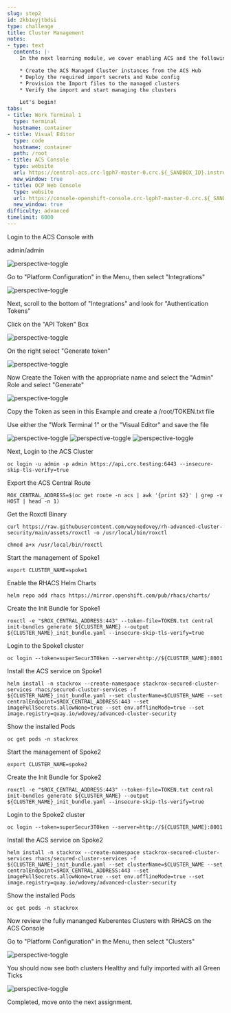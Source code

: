 ```yaml
---
slug: step2
id: 2kb1eyjtbdsi
type: challenge
title: Cluster Management
notes:
- type: text
  contents: |-
    In the next learning module, we cover enabling ACS and the following Concepts:

    * Create the ACS Managed Cluster instances from the ACS Hub
    * Deploy the required import secrets and Kube config
    * Provision the Import files to the managed clusters
    * Verify the import and start managing the clusters

    Let's begin!
tabs:
- title: Work Terminal 1
  type: terminal
  hostname: container
- title: Visual Editor
  type: code
  hostname: container
  path: /root
- title: ACS Console
  type: website
  url: https://central-acs.crc-lgph7-master-0.crc.${_SANDBOX_ID}.instruqt.io
  new_window: true
- title: OCP Web Console
  type: website
  url: https://console-openshift-console.crc-lgph7-master-0.crc.${_SANDBOX_ID}.instruqt.io
  new_window: true
difficulty: advanced
timelimit: 6000
---
```

Login to the ACS Console with

admin/admin

![perspective-toggle](../assets/acs-login-console.png)

Go to "Platform Configuration" in the Menu, then select "Integrations"

![perspective-toggle](../assets/acs-gen-token-p1.png)

Next, scroll to the bottom of "Integrations" and look for "Authentication Tokens"

Click on the "API Token" Box

![perspective-toggle](../assets/acs-gen-token-p2.png)

On the right select "Generate token"

![perspective-toggle](../assets/acs-gen-token-p3.png)

Now Create the Token with the appropriate name and select the "Admin" Role and select "Generate"

![perspective-toggle](../assets/acs-gen-token-p4.png)

Copy the Token as seen in this Example and create a /root/TOKEN.txt file

Use either the "Work Terminal 1" or the "Visual Editor" and save the file

![perspective-toggle](../assets/acs-gen-token-p5.png)
![perspective-toggle](../assets/acs-gen-token-p6.png)
![perspective-toggle](../assets/acs-gen-token-p7.png)

Next, Login to the ACS Cluster

```
oc login -u admin -p admin https://api.crc.testing:6443 --insecure-skip-tls-verify=true
```

Export the ACS Central Route

```
ROX_CENTRAL_ADDRESS=$(oc get route -n acs | awk '{print $2}' | grep -v HOST | head -n 1)
```

Get the Roxctl Binary

```
curl https://raw.githubusercontent.com/waynedovey/rh-advanced-cluster-security/main/assets/roxctl -o /usr/local/bin/roxctl
```
```
chmod a+x /usr/local/bin/roxctl
```

Start the management of Spoke1

```
export CLUSTER_NAME=spoke1
```

Enable the RHACS Helm Charts

```
helm repo add rhacs https://mirror.openshift.com/pub/rhacs/charts/
```

Create the Init Bundle for Spoke1

```
roxctl -e "$ROX_CENTRAL_ADDRESS:443" --token-file=TOKEN.txt central init-bundles generate ${CLUSTER_NAME} --output ${CLUSTER_NAME}_init_bundle.yaml --insecure-skip-tls-verify=true
```

Login to the Spoke1 cluster

```
oc login --token=superSecur3T0ken --server=http://${CLUSTER_NAME}:8001
```

Install the ACS service on Spoke1

```
helm install -n stackrox --create-namespace stackrox-secured-cluster-services rhacs/secured-cluster-services -f ${CLUSTER_NAME}_init_bundle.yaml --set clusterName=$CLUSTER_NAME --set centralEndpoint=$ROX_CENTRAL_ADDRESS:443 --set imagePullSecrets.allowNone=true --set env.offlineMode=true --set image.registry=quay.io/wdovey/advanced-cluster-security
```

Show the installed Pods
```
oc get pods -n stackrox
```

Start the management of Spoke2

```
export CLUSTER_NAME=spoke2
```

Create the Init Bundle for Spoke2

```
roxctl -e "$ROX_CENTRAL_ADDRESS:443" --token-file=TOKEN.txt central init-bundles generate ${CLUSTER_NAME} --output ${CLUSTER_NAME}_init_bundle.yaml --insecure-skip-tls-verify=true
```

Login to the Spoke2 cluster

```
oc login --token=superSecur3T0ken --server=http://${CLUSTER_NAME}:8001
```

Install the ACS service on Spoke2

```
helm install -n stackrox --create-namespace stackrox-secured-cluster-services rhacs/secured-cluster-services -f ${CLUSTER_NAME}_init_bundle.yaml --set clusterName=$CLUSTER_NAME --set centralEndpoint=$ROX_CENTRAL_ADDRESS:443 --set imagePullSecrets.allowNone=true --set env.offlineMode=true --set image.registry=quay.io/wdovey/advanced-cluster-security
```

Show the installed Pods
```
oc get pods -n stackrox
```

Now review the fully mananged Kuberentes Clusters with RHACS on the ACS Console

Go to "Platform Configuration" in the Menu, then select "Clusters"

![perspective-toggle](../assets/acs-review-clusters-p1.png)

You should now see both clusters Healthy and fully imported with all Green Ticks

![perspective-toggle](../assets/acs-review-clusters-p2.png)

Completed, move onto the next assignment.
